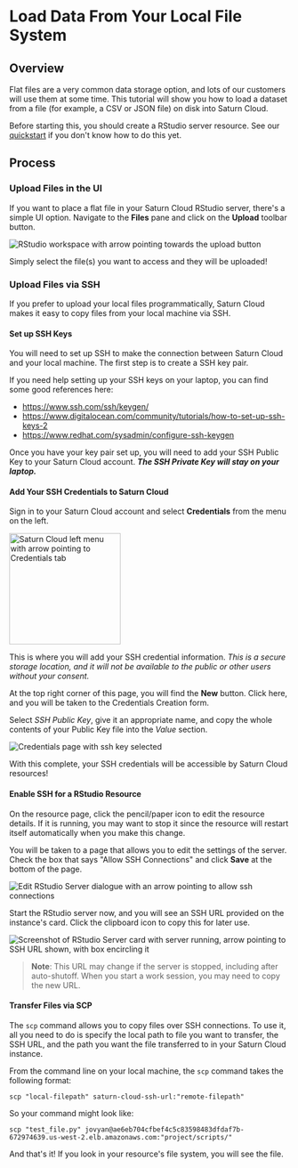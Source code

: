 # Load Data From Your Local File System

## Overview
Flat files are a very common data storage option, and lots of our customers will use them at some time. This tutorial will show you how to load a dataset from a file (for example, a CSV or JSON file) on disk into Saturn Cloud.

Before starting this, you should create a RStudio server resource. See our [quickstart](https://saturncloud.io/docs/start_in_ten/) if you don't know how to do this yet.

## Process

### Upload Files in the UI
If you want to place a flat file in your Saturn Cloud RStudio server, there's a simple UI option. Navigate to the **Files** pane and click on the **Upload** toolbar button. 

![RStudio workspace with arrow pointing towards the upload button](https://saturn-public-assets.s3.us-east-2.amazonaws.com/example-resources/RStudio-local-file-upload-arrow.png "doc-image")

Simply select the file(s) you want to access and they will be uploaded!

### Upload Files via SSH
If you prefer to upload your local files programmatically, Saturn Cloud makes it easy to copy files from your local machine via SSH.
#### Set up SSH Keys
You will need to set up SSH to make the connection between Saturn Cloud and your local machine. The first step is to create a SSH key pair. 

If you need help setting up your SSH keys on your laptop, you can find some good references here:
* <a href="https://www.ssh.com/ssh/keygen/" target='_blank' rel='noopener'>https://www.ssh.com/ssh/keygen/</a>
* <a href="https://www.digitalocean.com/community/tutorials/how-to-set-up-ssh-keys-2" target='_blank' rel='noopener'>https://www.digitalocean.com/community/tutorials/how-to-set-up-ssh-keys-2</a>
* <a href="https://www.redhat.com/sysadmin/configure-ssh-keygen" target='_blank' rel='noopener'>https://www.redhat.com/sysadmin/configure-ssh-keygen</a>

Once you have your key pair set up, you will need to add your SSH Public Key to your Saturn Cloud account. ***The SSH Private Key will stay on your laptop.***

#### Add Your SSH Credentials to Saturn Cloud
Sign in to your Saturn Cloud account and select **Credentials** from the menu on the left.

<img src="https://saturn-public-assets.s3.us-east-2.amazonaws.com/example-resources/saturn-credentials-arrow.jpeg" style="width:200px;" alt="Saturn Cloud left menu with arrow pointing to Credentials tab" class="doc-image">

This is where you will add your SSH credential information. *This is a secure storage location, and it will not be available to the public or other users without your consent.*

At the top right corner of this page, you will find the **New** button. Click here, and you will be taken to the Credentials Creation form. 

Select *SSH Public Key*, give it an appropriate name, and copy the whole contents of your Public Key file into the *Value* section.

![Credentials page with ssh key selected](https://saturn-public-assets.s3.us-east-2.amazonaws.com/example-resources/ssh-crediential.png "doc-image")

With this complete, your SSH credentials will be accessible by Saturn Cloud resources!

#### Enable SSH for a RStudio Resource
On the resource page, click the pencil/paper icon to edit the resource details. If it is running, you may want to stop it since the resource will restart itself automatically when you make this change.

You will be taken to a page that allows you to edit the settings of the server. Check the box that says "Allow SSH Connections" and click **Save** at the bottom of the page.

![Edit RStudio Server dialogue with an arrow pointing to allow ssh connections](https://saturn-public-assets.s3.us-east-2.amazonaws.com/example-resources/RStudio-allow-ssh-connections-arrow.png "doc-image")

Start the RStudio server now, and you will see an SSH URL provided on the instance's card. Click the clipboard icon to copy this for later use.

![Screenshot of RStudio Server card with server running, arrow pointing to SSH URL shown, with box encircling it](https://saturn-public-assets.s3.us-east-2.amazonaws.com/example-resources/RStuido-ssh-url-arrow.png "doc-image")

> **Note**: This URL may change if the server is stopped, including after auto-shutoff. When you start a work session, you may need to copy the new URL.

#### Transfer Files via SCP

The `scp` command allows you to copy files over SSH connections. To use it, all you need to do is specify the local path to file you want to transfer, the SSH URL, and the path you want the file transferred to in your Saturn Cloud instance.

From the command line on your local machine, the `scp` command takes the following format:


```{bash}
scp "local-filepath" saturn-cloud-ssh-url:"remote-filepath"
```

So your command might look like:


```{bash}
scp "test_file.py" jovyan@ae6eb704cfbef4c5c83598483dfdaf7b-672974639.us-west-2.elb.amazonaws.com:"project/scripts/"
```

And that's it! If you look in your resource's file system, you will see the file.